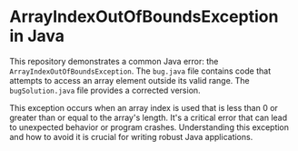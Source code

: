 # ArrayIndexOutOfBoundsException in Java
This repository demonstrates a common Java error: the `ArrayIndexOutOfBoundsException`.  The `bug.java` file contains code that attempts to access an array element outside its valid range. The `bugSolution.java` file provides a corrected version.

This exception occurs when an array index is used that is less than 0 or greater than or equal to the array's length. It's a critical error that can lead to unexpected behavior or program crashes. Understanding this exception and how to avoid it is crucial for writing robust Java applications.